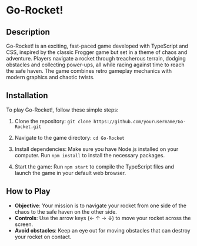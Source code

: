 # Go-Rocket!

## Description
Go-Rocket! is an exciting, fast-paced game developed with TypeScript and CSS, inspired by the classic Frogger game but set in a theme of chaos and adventure. Players navigate a rocket through treacherous terrain, dodging obstacles and collecting power-ups, all while racing against time to reach the safe haven. The game combines retro gameplay mechanics with modern graphics and chaotic twists.

## Installation
To play Go-Rocket!, follow these simple steps:

1. Clone the repository:
```git clone https://github.com/yourusername/Go-Rocket.git```

2. Navigate to the game directory:
```cd Go-Rocket```

3. Install dependencies:
Make sure you have Node.js installed on your computer.
Run `npm install` to install the necessary packages.

4. Start the game:
Run `npm start` to compile the TypeScript files and launch the game in your default web browser.

## How to Play
- **Objective**: Your mission is to navigate your rocket from one side of the chaos to the safe haven on the other side.
- **Controls**: Use the arrow keys (← ↑ → ↓) to move your rocket across the screen.
- **Avoid obstacles**: Keep an eye out for moving obstacles that can destroy your rocket on contact.
